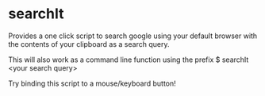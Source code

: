 # searchIt
Provides a one click script to search google using your default browser with the contents of your clipboard as a search query. 

This will also work as a command line function using the prefix $ searchIt \<your search query\>

Try binding this script to a mouse/keyboard button!
